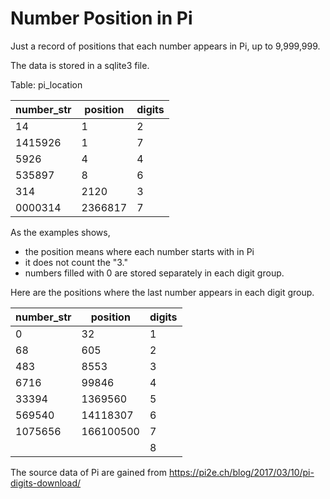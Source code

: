 # Number Position in Pi

Just a record of positions that each number appears in Pi, up to 9,999,999.

The data is stored in a sqlite3 file.

Table: pi_location

| number_str | position  | digits |
|------------|-----------|--------|
| 14         | 1         | 2      |
| 1415926    | 1         | 7      |
| 5926       | 4         | 4      |
| 535897     | 8         | 6      |
| 314        | 2120      | 3      |
| 0000314    | 2366817   | 7      |


As the examples shows, 
- the position means where each number starts with in Pi
- it does not count the "3."
- numbers filled with 0 are stored separately in each digit group.

Here are the positions where the last number appears in each digit group.

| number_str | position  | digits |
|------------|-----------|--------|
| 0          | 32        | 1      |
| 68         | 605       | 2      |
| 483        | 8553      | 3      |
| 6716       | 99846     | 4      |
| 33394      | 1369560   | 5      |
| 569540     | 14118307  | 6      |
| 1075656    | 166100500 | 7      |
|            |           | 8      |

The source data of Pi are gained from https://pi2e.ch/blog/2017/03/10/pi-digits-download/
